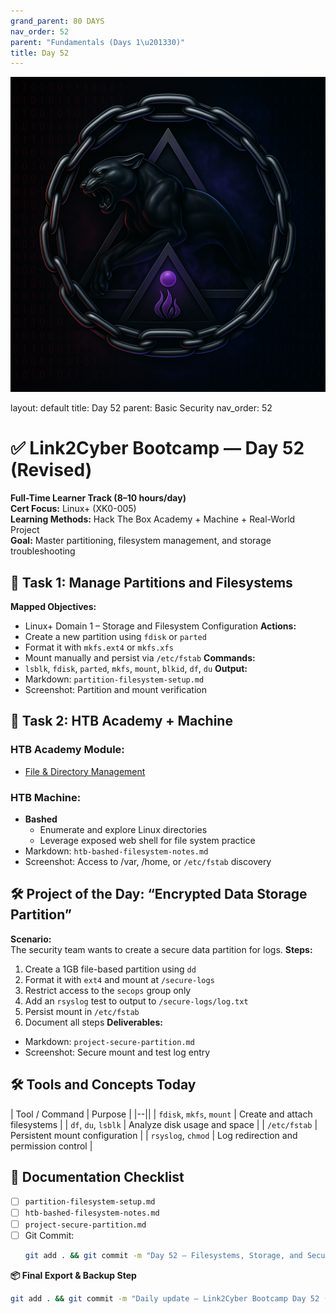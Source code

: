 ```yaml
---
grand_parent: 80 DAYS
nav_order: 52
parent: "Fundamentals (Days 1\u201330)"
title: Day 52
---
```

![Panther Icon](/assets/icons/icon-cyber-panther.png)

layout: default
title: Day 52
parent: Basic Security
nav_order: 52

# ✅ Link2Cyber Bootcamp — Day 52 (Revised)
**Full-Time Learner Track (8–10 hours/day)**  
**Cert Focus:** Linux+ (XK0-005)  
**Learning Methods:** Hack The Box Academy + Machine + Real-World Project  
**Goal:** Master partitioning, filesystem management, and storage troubleshooting
## 💾 Task 1: Manage Partitions and Filesystems
**Mapped Objectives:**  
- Linux+ Domain 1 – Storage and Filesystem Configuration
**Actions:**  
- Create a new partition using `fdisk` or `parted`  
- Format it with `mkfs.ext4` or `mkfs.xfs`  
- Mount manually and persist via `/etc/fstab`
**Commands:**  
- `lsblk`, `fdisk`, `parted`, `mkfs`, `mount`, `blkid`, `df`, `du`
**Output:**  
- Markdown: `partition-filesystem-setup.md`  
- Screenshot: Partition and mount verification
## 🧪 Task 2: HTB Academy + Machine
### HTB Academy Module:
- [File & Directory Management](https://academy.hackthebox.com/module/61)
### HTB Machine:
- **Bashed**  
  - Enumerate and explore Linux directories  
  - Leverage exposed web shell for file system practice
- Markdown: `htb-bashed-filesystem-notes.md`  
- Screenshot: Access to /var, /home, or `/etc/fstab` discovery
## 🛠️ Project of the Day: “Encrypted Data Storage Partition”
**Scenario:**  
The security team wants to create a secure data partition for logs.
**Steps:**  
1. Create a 1GB file-based partition using `dd`  
2. Format it with `ext4` and mount at `/secure-logs`  
3. Restrict access to the `secops` group only  
4. Add an `rsyslog` test to output to `/secure-logs/log.txt`  
5. Persist mount in `/etc/fstab`  
6. Document all steps
**Deliverables:**  
- Markdown: `project-secure-partition.md`  
- Screenshot: Secure mount and test log entry
## 🛠️ Tools and Concepts Today
| Tool / Command     | Purpose                                        |
|--||
| `fdisk`, `mkfs`, `mount` | Create and attach filesystems          |
| `df`, `du`, `lsblk` | Analyze disk usage and space                 |
| `/etc/fstab`       | Persistent mount configuration                |
| `rsyslog`, `chmod` | Log redirection and permission control        |
## 📁 Documentation Checklist
- [ ] `partition-filesystem-setup.md`  
- [ ] `htb-bashed-filesystem-notes.md`  
- [ ] `project-secure-partition.md`  
- [ ] Git Commit:
  ```bash
  git add . && git commit -m "Day 52 – Filesystems, Storage, and Secure Partition Project" && git push origin main
  ```
**📦 Final Export & Backup Step**
```bash
git add . && git commit -m "Daily update – Link2Cyber Bootcamp Day 52 (Linux+ HTB + Project)" && git push origin main
```

